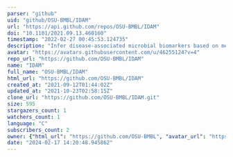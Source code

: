 ```yaml
---
parser: "github"
uid: "github/OSU-BMBL/IDAM"
url: "https://api.github.com/repos/OSU-BMBL/IDAM"
doi: "10.1101/2021.09.13.460160"
timestamp: "2022-02-27 00:45:53.124735"
description: "Infer disease-associated microbial biomarkers based on metagenomic and metatranscriptomic data"
avatar: "https://avatars.githubusercontent.com/u/46255124?v=4"
repo_url: "https://github.com/OSU-BMBL/IDAM"
name: "IDAM"
full_name: "OSU-BMBL/IDAM"
html_url: "https://github.com/OSU-BMBL/IDAM"
created_at: "2021-09-12T01:44:02Z"
updated_at: "2021-10-23T02:58:15Z"
clone_url: "https://github.com/OSU-BMBL/IDAM.git"
size: 595
stargazers_count: 1
watchers_count: 1
language: "C"
subscribers_count: 2
owner: {"html_url": "https://github.com/OSU-BMBL", "avatar_url": "https://avatars.githubusercontent.com/u/46255124?v=4", "login": "OSU-BMBL", "type": "Organization"}
date: "2024-02-17 14:20:48.945862"
---
```

